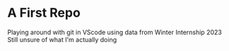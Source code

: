# A First Repo

Playing around with git in VScode using data from Winter Internship 2023 
Still unsure of what I'm actually doing